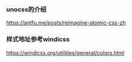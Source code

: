 ### unocss的介绍
https://antfu.me/posts/reimagine-atomic-css-zh
### 样式地址参考windicss
https://windicss.org/utilities/general/colors.html